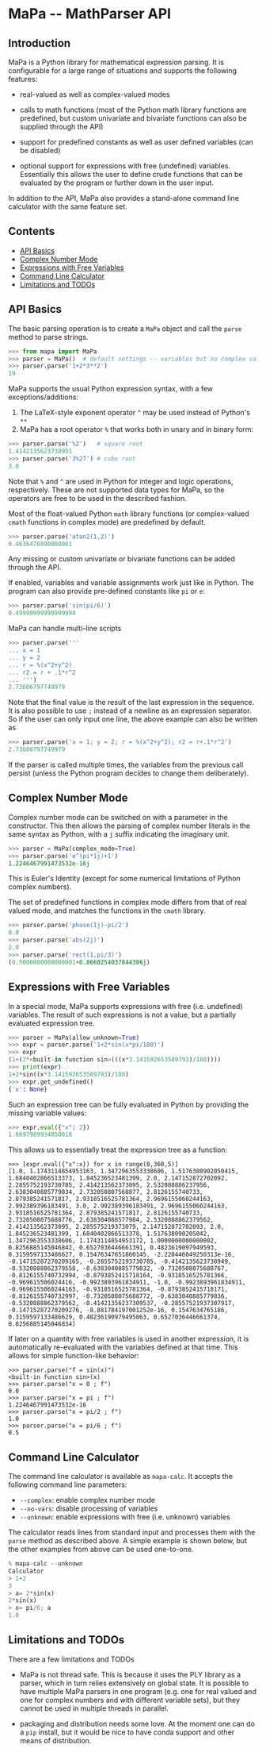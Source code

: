 # MaPa -- MathParser API

## Introduction

MaPa is a Python library for mathematical expression parsing. It is
configurable for a large range of situations and supports the following
features:

- real-valued as well as complex-valued modes

- calls to math functions (most of the Python math library functions
  are predefined, but custom univariate and bivariate functions can
  also be supplied through the API)

- support for predefined constants as well as user defined variables
  (can be disabled)

- optional support for expressions with free (undefined) variables.
  Essentially this allows the user to define crude functions that can
  be evaluated by the program or further down in the user input.

In addition to the API, MaPa also provides a stand-alone command line
calculator with the same feature set.


## Contents

- [API Basics](#basics)
- [Complex Number Mode](#complex)
- [Expressions with Free Variables](#undefined)
- [Command Line Calculator](#calc)
- [Limitations and TODOs](#todo)


## API Basics<a name=basics></a>

The basic parsing operation is to create a `MaPa` object and call the
`parse` method to parse strings.

```Python
>>> from mapa import MaPa
>>> parser = MaPa()  # default settings -- variables but no complex values
>>> parser.parse('1+2*3**2')
19 
```

MaPa supports the usual Python expression syntax, with a few
exceptions/additions:

1. The LaTeX-style exponent operator `^` may be used instead of Python's `**`
2. MaPa has a root operator `%` that works both in unary and in binary form:

```Python
>>> parser.parse('%2')   # square root
1.4142135623730951
>>> parser.parse('3%27') # cube root
3.0
```

Note that `%` and `^` are used in Python for integer and logic
operations, respectively. These are not supported data types for MaPa,
so the operators are free to be used in the described fashion.

Most of the float-valued Python `math` library functions (or
complex-valued `cmath` functions in complex mode) are predefined by
default.

```Python
>>> parser.parse('atan2(1,2)')
0.4636476090008061
```

Any missing or custom univariate or bivariate functions can be added
through the API.

If enabled, variables and variable assignments work just like in
Python. The program can also provide pre-defined constants like `pi`
or `e`:

```Python
>>> parser.parse('sin(pi/6)')
0.49999999999999994
```

MaPa can handle multi-line scripts

```Python
>>> parser.parse('''
... x = 1
... y = 2
... r = %(x^2+y^2)
... r2 = r + .1*r^2
... ''')
2.73606797749979
```

Note that the final value is the result of the last expression in the
sequence. It is also possible to use `;` instead of a newline as an
expression separator. So if the user can only input one line, the
above example can also be written as

```Python
>>> parser.parse('x = 1; y = 2; r = %(x^2+y^2); r2 = r+.1*r^2')
2.73606797749979
```

If the parser is called multiple times, the variables from the
previous call persist (unless the Python program decides to change
them deliberately).


## Complex Number Mode <a name="complex"></a>

Complex number mode can be switched on with a parameter in the
constructor. This then allows the parsing of complex number literals
in the same syntax as Python, with a `j` suffix indicating the
imaginary unit.

```Python
>>> parser = MaPa(complex_mode=True)
>>> parser.parse('e^(pi*1j)+1')
1.2246467991473532e-16j
```

This is Euler's Identity (except for some numerical limitations of
Python complex numbers).

The set of predefined functions in complex mode differs from that of
real valued mode, and matches the functions in the `cmath` library.

```Python
>>> parser.parse('phase(1j)-pi/2')
0.0
>>> parser.parse('abs(2j)')
2.0
>>> parser.parse('rect(1,pi/3)')
(0.5000000000000001+0.8660254037844386j)

```


## Expressions with Free Variables<a name="undefined"></a>

In a special mode, MaPa supports expressions with free
(i.e. undefined) variables. The result of such expressions is not a
value, but a partially evaluated expression tree.

```Python
>>> parser = MaPa(allow_unknown=True)
>>> expr = parser.parse('1+2*sin(x*pi/180)')
>>> expr
(1+(2*<built-in function sin>(((x*3.141592653589793)/180))))
>>> print(expr)
1+2*sin((x*3.141592653589793)/180)
>>> expr.get_undefined()
{'x': None}
```

Such an expression tree can be fully evaluated in Python by providing
the missing variable values:

```Python
>>> expr.eval({"x": 2})
1.0697989934050018
```

This allows us to essentially treat the expression tree as a function:

```
>>> [expr.eval({"x":x}) for x in range(0,360,5)]
[1.0, 1.1743114854953163, 1.3472963553338606, 1.5176380902050415, 1.6840402866513373, 1.845236523481399, 2.0, 2.147152872702092, 2.2855752193730785, 2.414213562373095, 2.532088886237956, 2.6383040885779834, 2.732050807568877, 2.8126155740733, 2.879385241571817, 2.9318516525781364, 2.9696155060244163, 2.992389396183491, 3.0, 2.992389396183491, 2.9696155060244163, 2.9318516525781364, 2.879385241571817, 2.8126155740733, 2.7320508075688776, 2.638304088577984, 2.5320888862379562, 2.414213562373095, 2.285575219373079, 2.147152872702093, 2.0, 1.845236523481399, 1.6840402866513378, 1.517638090205042, 1.3472963553338606, 1.1743114854953172, 1.0000000000000002, 0.8256885145046842, 0.6527036446661391, 0.4823619097949593, 0.3159597133486627, 0.15476347651860145, -2.220446049250313e-16, -0.14715287270209165, -0.2855752193730785, -0.4142135623730949, -0.5320888862379558, -0.6383040885779832, -0.7320508075688767, -0.8126155740732994, -0.8793852415718164, -0.9318516525781366, -0.969615506024416, -0.9923893961834911, -1.0, -0.9923893961834911, -0.9696155060244163, -0.9318516525781364, -0.8793852415718171, -0.8126155740732997, -0.7320508075688772, -0.6383040885779836, -0.5320888862379562, -0.41421356237309537, -0.28557521937307917, -0.14715287270209276, -8.881784197001252e-16, 0.1547634765186, 0.3159597133486629, 0.48236190979495863, 0.6527036446661374, 0.8256885145046834]
```

If later on a quantity with free variables is used in another
expression, it is automatically re-evaluated with the variables
defined at that time. This allows for simple function-like behavior:

```
>>> parser.parse("f = sin(x)")
<built-in function sin>(x)
>>> parser.parse("x = 0 ; f")
0.0
>>> parser.parse("x = pi ; f")
1.2246467991473532e-16
>>> parser.parse("x = pi/2 ; f")
1.0
>>> parser.parse("x = pi/6 ; f")
0.5
```



## Command Line Calculator<a name="calc"></a>

The command line calculator is available as `mapa-calc`. It accepts
the following command line parameters:

- `--complex`: enable complex number mode
- `--no-vars`: disable processing of variables
- `--unknown`: enable expressions with free (i.e. unknown) variables

The calculator reads lines from standard input and processes them with
the `parse` method as described above.  A simple example is shown
below, but the other examples from above can be used one-to-one.

```Python
% mapa-calc --unknown
Calculator
> 1+2
3
> a= 2*sin(x)
2*sin(x)
> x= pi/6; a
1.0
```


## Limitations and TODOs<a name="todo"></a>

There are a few limitations and TODOs

- MaPa is not thread safe. This is because it uses the PLY library as
  a parser, which in turn relies extensively on global state. It is
  possible to have multiple MaPa parsers in one program (e.g. one for
  real valued and one for complex numbers and with different variable
  sets), but they cannot be used in multiple threads in parallel.

- packaging and distribution needs some love. At the moment one can do
  a `pip` install, but it would be nice to have conda support and
  other means of distribution.

